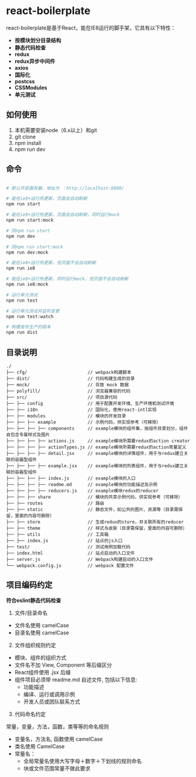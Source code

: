 # react-boilerplate

react-boilerplate是基于React，能在IE8运行的脚手架，它具有以下特性：

* **按模块划分目录结构**
* **静态代码检查**
* **redux**
* **redux异步中间件**
* **axios**
* **国际化**
* **postcss**
* **CSSModules**
* **单元测试**

## 如何使用
1. 本机需要安装node（6.x以上）和git
2. git clone
3. npm install
4. npm run dev

## 命令

```bash

# 默认开启服务器，地址为 ：http://localhost:8080/

# 能在ie9+运行热更新，页面会自动刷新
npm run start

# 能在ie9+运行热更新，页面会自动刷新，同时运行mock
npm run start:mock

# 同npm run start
npm run dev

# 同npm run start:mock
npm run dev:mock

# 能在ie8+运行热更新，但页面不会自动刷新
npm run ie8

# 能在ie8+运行热更新，同时运行mock，但页面不会自动刷新
npm run ie8:mock

# 运行单元测试
npm run test

# 运行单元测试并监听变更
npm run test:watch

# 构建发布生产的版本
npm run dist

```

## 目录说明

```
./
├── cfg/                       // webpack构建脚本
├── dist/                      // 代码构建生成的目录
├── mock/                      // 存放 mock 数据
├── polyfill/                  // 浏览器兼容的代码
├── src/                       // 项目源代码
├── ├── config                 // 用于配置开发环境、生产环境和测试环境
├── ├── i18n                   // 国际化，使用react-intl实现
├── ├── modules                // 模块的开发目录
├── ├── ├── example            // 示例代码，供实现参考（可移除）
├── ├── ├── ├── components     // example模块的组件集，按组件目录划分，组件自包含专属样式及图片
├── ├── ├── ├── actions.js     // example模块所需要redux的action creator
├── ├── ├── ├── actionTypes.js // example模块所需要redux的action常量定义
├── ├── ├── ├── detail.jsx     // example模块的详情组件，用于与redux建立关联的容器型组件
├── ├── ├── ├── example.jsx    // example模块的列表组件，用于与redux建立关联的容器型组件
├── ├── ├── ├── index.js       // example模块的入口
├── ├── ├── ├── readme.md      // example模块的功能描述及示例
├── ├── ├── ├── reducers.js    // example模块redux的reducer
├── ├── ├── share              // 模块的共享示例代码，供实现参考（可移除）
├── ├── routes                 // 路由
├── ├── static                 // 静态文件，如公共的图片、资源等（目录需保留，里面的内容可删除）
├── ├── store                  // 生成redux的store，并关联所有的reducer
├── ├── theme                  // 样式与皮肤（目录需保留，里面的内容可删除）
├── ├── utils                  // 工具箱
├── ├── index.js               // 站点的js入口
├── test/                      // 测试用例加载代码
├── index.html                 // 站点启动的入口文件
├── server.js                  // Webpack构建启动的入口文件
└── webpack.config.js          // webpack 配置文件
```

## 项目编码约定

**符合eslint静态代码检查**

1. 文件/目录命名
  * 文件名使用 camelCase
  * 目录名使用 camelCase

2. 文件组织规则约定
  * 模块、组件的组织方式
  * 文件名不加 View, Component 等后缀区分
  * React组件使用 .jsx 后缀
  * 组件项目必须带 readme.md 自述文件, 包括以下信息:
    - 功能描述
    - 编译、运行或调用示例
    - 开发人员或团队联系方式

3. 代码命名约定

  常量，变量，方法，函数，类等等的命名规则

  * 变量名，方法名, 函数使用 camelCase
  * 类名使用 CamelCase
  * 常量名：
    - 全局常量名使用大写字母＋数字＋下划线的规则命名
    - 块或文件范围常量不做此要求
